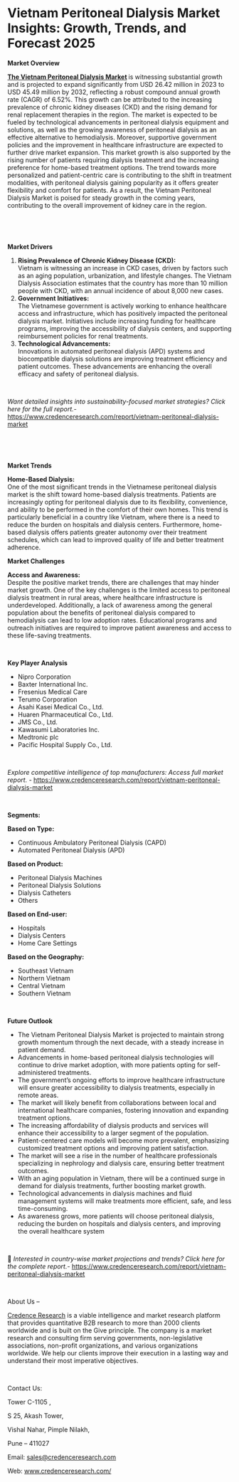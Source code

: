 # Vietnam Peritoneal Dialysis Market Insights: Growth, Trends, and Forecast 2025


<p><strong>Market Overview</strong></p>
<p><strong><a href="https://www.credenceresearch.com/report/vietnam-peritoneal-dialysis-market">The Vietnam Peritoneal Dialysis Market</a> </strong>is witnessing substantial growth and is projected to expand significantly from USD 26.42 million in 2023 to USD 45.49 million by 2032, reflecting a robust compound annual growth rate (CAGR) of 6.52%. This growth can be attributed to the increasing prevalence of chronic kidney diseases (CKD) and the rising demand for renal replacement therapies in the region. The market is expected to be fueled by technological advancements in peritoneal dialysis equipment and solutions, as well as the growing awareness of peritoneal dialysis as an effective alternative to hemodialysis. Moreover, supportive government policies and the improvement in healthcare infrastructure are expected to further drive market expansion. This market growth is also supported by the rising number of patients requiring dialysis treatment and the increasing preference for home-based treatment options. The trend towards more personalized and patient-centric care is contributing to the shift in treatment modalities, with peritoneal dialysis gaining popularity as it offers greater flexibility and comfort for patients. As a result, the Vietnam Peritoneal Dialysis Market is poised for steady growth in the coming years, contributing to the overall improvement of kidney care in the region.</p>
<p><strong>&nbsp;</strong></p>
<p><strong>&nbsp;</strong></p>
<p><strong>Market Drivers</strong></p>
<ol>
<li><strong> Rising Prevalence of Chronic Kidney Disease (CKD):</strong><br /> Vietnam is witnessing an increase in CKD cases, driven by factors such as an aging population, urbanization, and lifestyle changes. The Vietnam Dialysis Association estimates that the country has more than 10 million people with CKD, with an annual incidence of about 8,000 new cases.</li>
<li><strong> Government Initiatives:</strong><br /> The Vietnamese government is actively working to enhance healthcare access and infrastructure, which has positively impacted the peritoneal dialysis market. Initiatives include increasing funding for healthcare programs, improving the accessibility of dialysis centers, and supporting reimbursement policies for renal treatments.</li>
<li><strong> Technological Advancements:</strong><br /> Innovations in automated peritoneal dialysis (APD) systems and biocompatible dialysis solutions are improving treatment efficiency and patient outcomes. These advancements are enhancing the overall efficacy and safety of peritoneal dialysis.</li>
</ol>
<p><strong>&nbsp;</strong></p>
<p><em>Want detailed insights into sustainability-focused market strategies? Click here for the full report.- </em><a href="https://www.credenceresearch.com/report/vietnam-peritoneal-dialysis-market">https://www.credenceresearch.com/report/vietnam-peritoneal-dialysis-market</a></p>
<p>&nbsp;</p>
<p>&nbsp;</p>
<p><strong>Market Trends</strong></p>
<p><strong>Home-Based Dialysis:</strong><br /> One of the most significant trends in the Vietnamese peritoneal dialysis market is the shift toward home-based dialysis treatments. Patients are increasingly opting for peritoneal dialysis due to its flexibility, convenience, and ability to be performed in the comfort of their own homes. This trend is particularly beneficial in a country like Vietnam, where there is a need to reduce the burden on hospitals and dialysis centers. Furthermore, home-based dialysis offers patients greater autonomy over their treatment schedules, which can lead to improved quality of life and better treatment adherence.</p>
<p><strong>Market Challenges</strong></p>
<p><strong>Access and Awareness:<br /> </strong>Despite the positive market trends, there are challenges that may hinder market growth. One of the key challenges is the limited access to peritoneal dialysis treatment in rural areas, where healthcare infrastructure is underdeveloped. Additionally, a lack of awareness among the general population about the benefits of peritoneal dialysis compared to hemodialysis can lead to low adoption rates. Educational programs and outreach initiatives are required to improve patient awareness and access to these life-saving treatments.</p>
<p><strong>&nbsp;</strong></p>
<p><strong>Key Player Analysis</strong></p>
<ul>
<li>Nipro Corporation</li>
<li>Baxter International Inc.</li>
<li>Fresenius Medical Care</li>
<li>Terumo Corporation</li>
<li>Asahi Kasei Medical Co., Ltd.</li>
<li>Huaren Pharmaceutical Co., Ltd.</li>
<li>JMS Co., Ltd.</li>
<li>Kawasumi Laboratories Inc.</li>
<li>Medtronic plc</li>
<li>Pacific Hospital Supply Co., Ltd.</li>
</ul>
<p>&nbsp;</p>
<p><em>Explore competitive intelligence of top manufacturers: Access full market report. - </em><a href="https://www.credenceresearch.com/report/vietnam-peritoneal-dialysis-market">https://www.credenceresearch.com/report/vietnam-peritoneal-dialysis-market</a></p>
<p>&nbsp;</p>
<p><strong>Segments:</strong></p>
<p><strong>Based on&nbsp;Type:</strong></p>
<ul>
<li>Continuous Ambulatory Peritoneal Dialysis (CAPD)</li>
<li>Automated Peritoneal Dialysis (APD)</li>
</ul>
<p><strong>Based on Product:</strong></p>
<ul>
<li>Peritoneal Dialysis Machines</li>
<li>Peritoneal Dialysis Solutions</li>
<li>Dialysis Catheters</li>
<li>Others</li>
</ul>
<p><strong>Based on End-user:</strong></p>
<ul>
<li>Hospitals</li>
<li>Dialysis Centers</li>
<li>Home Care Settings</li>
</ul>
<p><strong>Based on the Geography:</strong></p>
<ul>
<li>Southeast Vietnam</li>
<li>Northern Vietnam</li>
<li>Central Vietnam</li>
<li>Southern Vietnam</li>
</ul>
<p>&nbsp;</p>
<p><strong>Future Outlook </strong></p>
<ul>
<li>The Vietnam Peritoneal Dialysis Market is projected to maintain strong growth momentum through the next decade, with a steady increase in patient demand.</li>
<li>Advancements in home-based peritoneal dialysis technologies will continue to drive market adoption, with more patients opting for self-administered treatments.</li>
<li>The government&rsquo;s ongoing efforts to improve healthcare infrastructure will ensure greater accessibility to dialysis treatments, especially in remote areas.</li>
<li>The market will likely benefit from collaborations between local and international healthcare companies, fostering innovation and expanding treatment options.</li>
<li>The increasing affordability of dialysis products and services will enhance their accessibility to a larger segment of the population.</li>
<li>Patient-centered care models will become more prevalent, emphasizing customized treatment options and improving patient satisfaction.</li>
<li>The market will see a rise in the number of healthcare professionals specializing in nephrology and dialysis care, ensuring better treatment outcomes.</li>
<li>With an aging population in Vietnam, there will be a continued surge in demand for dialysis treatments, further boosting market growth.</li>
<li>Technological advancements in dialysis machines and fluid management systems will make treatments more efficient, safe, and less time-consuming.</li>
<li>As awareness grows, more patients will choose peritoneal dialysis, reducing the burden on hospitals and dialysis centers, and improving the overall healthcare system</li>
</ul>
<p><strong>&nbsp;</strong></p>
<p>📌 <em>Interested in country-wise market projections and trends? Click here for the complete report.- </em><a href="https://www.credenceresearch.com/report/vietnam-peritoneal-dialysis-market">https://www.credenceresearch.com/report/vietnam-peritoneal-dialysis-market</a></p>
<p>&nbsp;</p>
<p>About Us &ndash;</p>
<p><a href="https://www.credenceresearch.com/">Credence Research</a> is a viable intelligence and market research platform that provides quantitative B2B research to more than 2000 clients worldwide and is built on the Give principle. The company is a market research and consulting firm serving governments, non-legislative associations, non-profit organizations, and various organizations worldwide. We help our clients improve their execution in a lasting way and understand their most imperative objectives.</p>
<p>&nbsp;</p>
<p>Contact Us:</p>
<p>Tower C-1105 ,</p>
<p>S 25, Akash Tower,</p>
<p>Vishal Nahar, Pimple Nilakh,</p>
<p>Pune &ndash; 411027</p>
<p>Email: <a href="mailto:sales@credenceresearch.com">sales@credenceresearch.com</a></p>
<p>Web: <a href="http://www.credenceresearch.com/">www.credenceresearch.com/</a></p>
